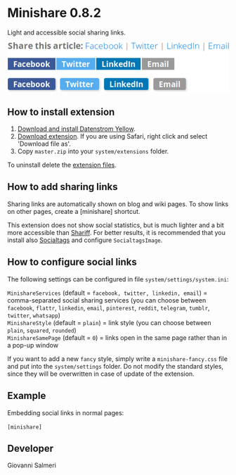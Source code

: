 # Minishare 0.8.2

Light and accessible social sharing links.

![Screenshot](minishare-screenshot.png?raw=true)

## How to install extension

1. [Download and install Datenstrom Yellow](https://github.com/datenstrom/yellow/).
2. [Download extension](../../archive/master.zip). If you are using Safari, right click and select 'Download file as'.
3. Copy `master.zip` into your `system/extensions` folder.

To uninstall delete the [extension files](extension.ini).

## How to add sharing links

Sharing links are automatically shown on blog and wiki pages. To show links on other pages, create a [minishare] shortcut.

This extension does not show social statistics, but is much lighter and a bit more accessible than [Shariff](https://github.com/schulle4u/yellow-extension-shariff). For better results, it is recommended that you install also [Socialtags](https://github.com/schulle4u/yellow-extensions-schulle4u/tree/master/socialtags) and configure `SocialtagsImage`.

## How to configure social links

The following settings can be configured in file `system/settings/system.ini`:

`MinishareServices` (default = `facebook, twitter, linkedin, email`) = comma-separated social sharing services (you can choose between `facebook`, `flattr`, `linkedin`, `email`, `pinterest`, `reddit`, `telegram`, `tumblr`, `twitter`, `whatsapp`)  
`MinishareStyle` (default = `plain`) = link style (you can choose between `plain`, `squared`, `rounded`)  
`MinishareSamePage` (default = `0`) = links open in the same page rather than in a pop-up window  

If you want to add a new `fancy` style, simply write a `minishare-fancy.css`  file and put into the `system/settings` folder. Do not modify the standard styles, since they will be overwritten in case of update of the extension.

## Example

Embedding social links in normal pages:

`[minishare]`

## Developer

Giovanni Salmeri

